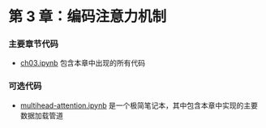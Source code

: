 # 第 3 章：编码注意力机制

### 主要章节代码

- [ch03.ipynb](ch03.ipynb) 包含本章中出现的所有代码

### 可选代码

- [multihead-attention.ipynb](multihead-attention.ipynb) 是一个极简笔记本，其中包含本章中实现的主要数据加载管道